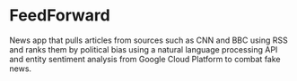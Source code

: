 # FeedForward
News app that pulls articles from sources such as CNN and BBC using RSS and ranks them by political bias using a natural language processing API and entity sentiment analysis from Google Cloud Platform to combat fake news.
